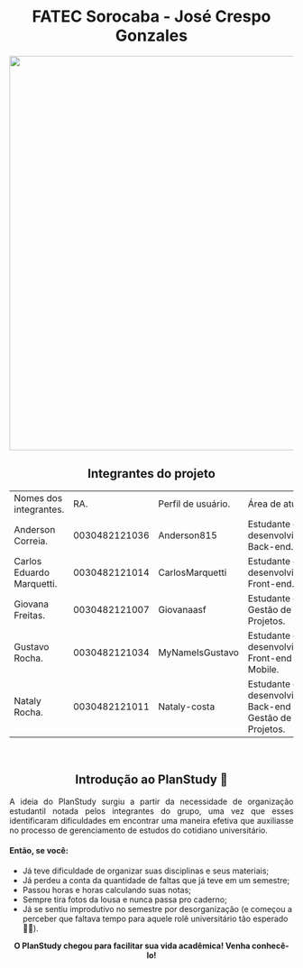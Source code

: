 <div align="center">
  <h1>FATEC Sorocaba - José Crespo Gonzales</h1>
  <img width = 700hr src="https://user-images.githubusercontent.com/79478498/222268726-c4adaff8-1d25-4adf-b83f-9d2a5aa10cdd.png">
</div>

<h2 align='center'>Integrantes do projeto</h2> 
<table align='center'>
    <tr>
        <td>Nomes dos integrantes.</td>
        <td>RA.</td>
        <td>Perfil de usuário.</td>
        <td>Área de atuação.</td>
    </tr>
    <tr>
        <td>Anderson Correia.</td>
        <td>0030482121036</td>
        <td>Anderson815</td>
        <td>Estudante de desenvolvimento Back-end.</td>
    </tr>
    <tr>
        <td>Carlos Eduardo Marquetti.</td>
        <td>0030482121014</td>
        <td>CarlosMarquetti</td>
        <td>Estudante de desenvolvimento Front-end.</td>
    </tr>
    <tr>
        <td>Giovana Freitas.</td>
        <td>0030482121007</td>
        <td>Giovanaasf</td>
        <td>Estudante de Gestão de Projetos.</td>
     </tr>
     <tr>
        <td>Gustavo Rocha.</td>
        <td>0030482121034</td>
        <td>MyNameIsGustavo</td>
        <td>Estudante de desenvolvimento Front-end e Mobile.</td>
     </tr>
     <tr>
        <td>Nataly Rocha.</td>
        <td>0030482121011</td>
        <td>Nataly-costa</td>
        <td>Estudante de desenvolvimento Back-end e Gestão de Projetos.</td>
     </tr>
</table>

<br/>

<div>  
<h2 align='center'>Introdução ao PlanStudy 📝</h2>
  <p align="justify">A ideia do PlanStudy surgiu a partir da necessidade de organização estudantil notada pelos integrantes do grupo, uma vez que esses identificaram dificuldades em encontrar uma maneira efetiva que auxiliasse no processo de gerenciamento de estudos do cotidiano universitário.</p>
  
  <h4>Então, se você:</h4>
  <ul>
    <li>Já teve dificuldade de organizar suas disciplinas e seus materiais;</li>
    <li>Já perdeu a conta da quantidade de faltas que já teve em um semestre;</li>
    <li>Passou horas e horas calculando suas notas;</li>
    <li>Sempre tira fotos da lousa e nunca passa pro caderno;</li>
    <li>Já se sentiu improdutivo no semestre por desorganização (e começou a perceber que faltava tempo para aquele rolê universitário tão esperado 🍻🙃).</li>
  </ul>
  
  <p align="center"><strong>O PlanStudy chegou para facilitar sua vida acadêmica! Venha conhecê-lo!</strong> <p> 
  
</div>
